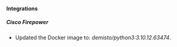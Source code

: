 #### Integrations
##### Cisco Firepower
- Updated the Docker image to: *demisto/python3:3.10.12.63474*.
